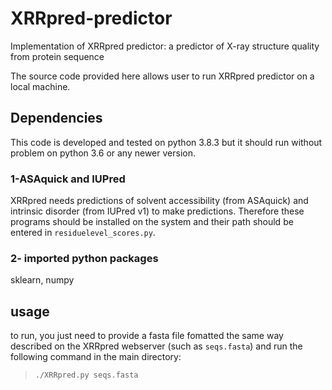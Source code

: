 # XRRpred-predictor
Implementation of XRRpred predictor: a predictor of X-ray structure quality from protein sequence

The source code provided here allows user to run XRRpred predictor on a local machine. 
## Dependencies
This code is developed and tested on python 3.8.3 but it should run without problem on python 3.6 or any newer version.

### 1-ASAquick and IUPred
XRRpred needs predictions of solvent accessibility (from ASAquick) and intrinsic disorder (from IUPred v1) to make predictions. Therefore these programs should be installed on the system and their path should be entered in ``residuelevel_scores.py``. 
### 2- imported python packages
sklearn, numpy
## usage
to run, you just need to provide a fasta file fomatted the same way described on the XRRpred webserver (such as ``seqs.fasta``) and run the following command in the main directory:
> ``./XRRpred.py seqs.fasta``
